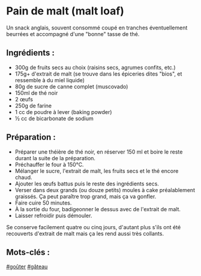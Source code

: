 Pain de malt (malt loaf)
=======================

Un snack anglais, souvent consommé coupé en tranches éventuellement beurrées et
accompagné d'une "bonne" tasse de thé.

Ingrédients :
-------------

- 300g de fruits secs au choix (raisins secs, agrumes confits, etc.)
- 175g+ d'extrait de malt (se trouve dans les épiceries dites "bios", et
  ressemble à du miel liquide)
- 80g de sucre de canne complet (muscovado)
- 150ml de thé noir
- 2 œufs
- 250g de farine
- 1 cc de poudre à lever (baking powder)
- ½ cc de bicarbonate de sodium

Préparation :
-------------

* Préparer une théière de thé noir, en réserver 150 ml et boire le reste durant
  la suite de la préparation.
* Préchauffer le four à 150°C.
* Mélanger le sucre, l'extrait de malt, les fruits secs et le thé encore chaud.
* Ajouter les œufs battus puis le reste des ingrédients secs.
* Verser dans deux grands (ou douze petits) moules à cake préalablement
  graissés. Ça peut paraître trop grand, mais ça va gonfler.
* Faire cuire 50 minutes.
* À la sortie du four, badigeonner le dessus avec de l'extrait de malt.
* Laisser refroidir puis démouler.

Se conserve facilement quatre ou cinq jours, d'autant plus s'ils ont été recouverts
d'extrait de malt mais ça les rend aussi très collants.

Mots-clés :
---------
[#goûter](index.goûter.html)
[#gâteau](index.gâteau.html)

